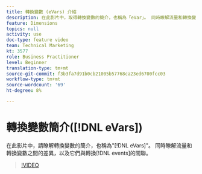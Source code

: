 ```yaml
---
title: 轉換變數 (eVars) 介紹
description: 在此影片中，取得轉換變數的簡介，也稱為「eVar」。 同時瞭解流量和轉換變數之間的差異，以及它們與轉換事件的關聯。
feature: Dimensions
topics: null
activity: use
doc-type: feature video
team: Technical Marketing
kt: 3577
role: Business Practitioner
level: Beginner
translation-type: tm+mt
source-git-commit: f3b3fa7d91b0cb21005b57768ca23ed6700fcc03
workflow-type: tm+mt
source-wordcount: '69'
ht-degree: 8%

---
```



# 轉換變數簡介([!DNL eVars])

在此影片中，請瞭解轉換變數的簡介，也稱為&quot;[!DNL eVars]&quot;。 同時瞭解流量和轉換變數之間的差異，以及它們與轉換[!DNL events]的關聯。

>[!VIDEO](https://video.tv.adobe.com/v/28759/?quality=12)
